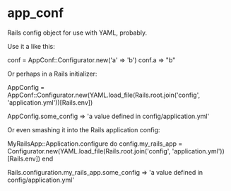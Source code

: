 app_conf
============
Rails config object for use with YAML, probably.

Use it a like this:

   conf = AppConf::Configurator.new('a' => 'b')
   conf.a
    => "b"

Or perhaps in a Rails initializer:

   AppConfig = AppConf::Configurator.new(YAML.load_file(Rails.root.join('config', 'application.yml'))[Rails.env])

   AppConfig.some_config
    => 'a value defined in config/application.yml'

Or even smashing it into the Rails application config:

   MyRailsApp::Application.configure do
     config.my_rails_app = Configurator.new(YAML.load_file(Rails.root.join('config', 'application.yml'))[Rails.env])
   end

   Rails.configuration.my_rails_app.some_config
    => 'a value defined in config/application.yml'



